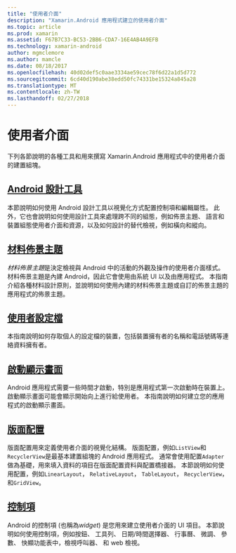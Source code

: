 ```yaml
---
title: "使用者介面"
description: "Xamarin.Android 應用程式建立的使用者介面"
ms.topic: article
ms.prod: xamarin
ms.assetid: F67B7C33-BC53-2BB6-CDA7-16E4AB4A9EFB
ms.technology: xamarin-android
author: mgmclemore
ms.author: mamcle
ms.date: 08/18/2017
ms.openlocfilehash: 40d02def5c0aae3334ae59cec78f6d22a1d5d772
ms.sourcegitcommit: 6cd40d190abe38edd50fc74331be15324a845a28
ms.translationtype: MT
ms.contentlocale: zh-TW
ms.lasthandoff: 02/27/2018
---
```

# <a name="user-interface"></a>使用者介面

下列各節說明的各種工具和用來撰寫 Xamarin.Android 應用程式中的使用者介面的建置組塊。

## <a name="android-designerandroiduser-interfaceandroid-designerindexmd"></a>[Android 設計工具](~/android/user-interface/android-designer/index.md)

本節說明如何使用 Android 設計工具以視覺化方式配置控制項和編輯屬性。 此外，它也會說明如何使用設計工具來處理跨不同的組態，例如佈景主題、 語言和裝置組態使用者介面和資源，以及如何設計的替代檢視，例如橫向和縱向。

## <a name="material-themeandroiduser-interfacematerial-thememd"></a>[材料佈景主題](~/android/user-interface/material-theme.md)

*材料佈景主題*是決定檢視與 Android 中的活動的外觀及操作的使用者介面樣式。 材料佈景主題是內建 Android，因此它會使用由系統 UI 以及由應用程式。 本指南介紹各種材料設計原則，並說明如何使用內建的材料佈景主題或自訂的佈景主題的應用程式的佈景主題。

## <a name="user-profileandroiduser-interfaceuser-profilemd"></a>[使用者設定檔](~/android/user-interface/user-profile.md)

本指南說明如何存取個人的設定檔的裝置，包括裝置擁有者的名稱和電話號碼等連絡資料擁有者。

## <a name="splash-screenandroiduser-interfacesplash-screenmd"></a>[啟動顯示畫面](~/android/user-interface/splash-screen.md)

Android 應用程式需要一些時間才啟動，特別是應用程式第一次啟動時在裝置上。 啟動顯示畫面可能會顯示開始向上進行給使用者。 本指南說明如何建立您的應用程式的啟動顯示畫面。

## <a name="layoutsandroiduser-interfacelayoutsindexmd"></a>[版面配置](~/android/user-interface/layouts/index.md)

版面配置用來定義使用者介面的視覺化結構。
版面配置，例如`ListView`和`RecyclerView`是最基本建置組塊的 Android 應用程式。 通常會使用配置`Adapter`做為基礎，用來填入資料的項目在版面配置資料與配置橋接器。 本節說明如何使用配置，例如`LinearLayout`， `RelativeLayout`， `TableLayout`， `RecyclerView`，和`GridView`。

## <a name="controlsandroiduser-interfacecontrolsindexmd"></a>[控制項](~/android/user-interface/controls/index.md)

Android 的控制項 (也稱為*widget*) 是您用來建立使用者介面的 UI 項目。 本節說明如何使用控制項，例如按鈕、 工具列、 日期/時間選擇器、 行事曆、 微調、 參數、 快顯功能表中，檢視呼叫器、 和 web 檢視。

